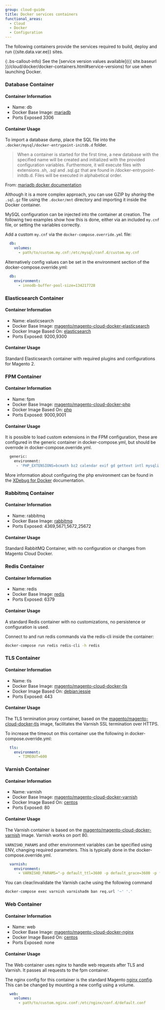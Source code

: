 ```yaml
---
group: cloud-guide
title: Docker services containers
functional_areas:
  - Cloud
  - Docker
  - Configuration
---
```



The following containers provide the services required to build, deploy and run {{site.data.var.ee}} sites.

{:.bs-callout-info}
See the [service version values available]({{ site.baseurl }}/cloud/docker/docker-containers.html#service-versions) for use when launching Docker.

### Database Container

#### Container Information

-  Name: db
-  Docker Base Image: [mariadb](https://hub.docker.com/_/mariadb)
-  Ports Exposed 3306

#### Container Usage

To import a database dump, place the SQL file into the `.docker/mysql/docker-entrypoint-initdb.d` folder.

> When a container is started for the first time, a new database with the specified name will be created and initialized with the provided configuration variables. Furthermore, it will execute files with extensions .sh, .sql and .sql.gz that are found in /docker-entrypoint-initdb.d. Files will be executed in alphabetical order.

From: [mariadb docker documentation](https://hub.docker.com/_/mariadb)

Although it is a more complex approach, you can use GZIP by _sharing_ the `.sql.gz` file using the `.docker/mnt` directory and importing it inside the Docker container.

MySQL configuration can be injected into the container at creation. The following two examples show how this is done, either via an included `my.cnf` file, or setting the variables correctly.

Add a custom `my.cnf` via the `docker-compose.override.yml` file:
```yaml
  db:
    volumes:
      - path/to/custom.my.cnf:/etc/mysql/conf.d/custom.my.cnf
```

Alternatively config values can be set in the environment section of the docker-compose.override.yml:
```yaml
  db:
    environment:
      - innodb-buffer-pool-size=134217728
```

### Elasticsearch Container

#### Container Information

-  Name: elasticsearch
-  Docker Base Image: [magento/magento-cloud-docker-elasticsearch](https://hub.docker.com/r/magento/magento-cloud-docker-elasticsearch)
-  Docker Image Based On: [elasticsearch](https://hub.docker.com/_/elasticsearch)
-  Ports Exposed: 9200,9300

#### Container Usage

Standard Elasticsearch container with required plugins and configurations for Magento 2.

### FPM Container

#### Container Information

-  Name: fpm
-  Docker Base Image: [magento/magento-cloud-docker-php](https://hub.docker.com/r/magento/magento-cloud-docker-php)
-  Docker Image Based On: [php](https://hub.docker.com/_/php)
-  Ports Exposed: 9000,9001

#### Container Usage

It is possible to load custom extensions in the FPM configuration, these are configured in the generic container in docker-compose.yml, but should be overrode in docker-compose.override.yml.
```bash
  generic:
    environment:
     - 'PHP_EXTENSIONS=bcmath bz2 calendar exif gd gettext intl mysqli pcntl pdo_mysql soap sockets sysvmsg sysvsem sysvshm opcache zip redis xsl xdebug'
```

More information about configuring the php environment can be found in the [XDebug for Docker]({{site.baseurl}}/cloud/docker/docker-development-debug.html) documentation.

### Rabbitmq Container

#### Container Information

-  Name: rabbitmq
-  Docker Base Image: [rabbitmq](https://hub.docker.com/_/rabbitmq)
-  Ports Exposed: 4369,5671,5672,25672

#### Container Usage

Standard RabbitMQ Container, with no configuration or changes from Magento Cloud Docker.

### Redis Container

#### Container Information

-  Name: redis
-  Docker Base Image: [redis](https://hub.docker.com/_/redis)
-  Ports Exposed: 6379

#### Container Usage
A standard Redis container with no customizations, no persistence or configuration is used.

Connect to and run redis commands via the redis-cli inside the container:
```bash
docker-compose run redis redis-cli -h redis
```

### TLS Container

#### Container Information

-  Name: tls
-  Docker Base Image: [magento/magento-cloud-docker-tls](https://hub.docker.com/r/magento/magento-cloud-docker-tls)
-  Docker Image Based On: [debian:jessie](https://hub.docker.com/_/debian)
-  Ports Exposed: 443

#### Container Usage

The TLS termination proxy container, based on the  [magento/magento-cloud-docker-tls](https://hub.docker.com/r/magento/magento-cloud-docker-tls) image, facilitates the Varnish SSL termination over HTTPS.

To increase the timeout on this container use the following in docker-compose.override.yml:
```yaml
  tls:
    environment:
      - TIMEOUT=600
```

### Varnish Container

#### Container Information

-  Name: varnish
-  Docker Base Image: [magento/magento-cloud-docker-varnish](https://hub.docker.com/r/magento/magento-cloud-docker-varnish)
-  Docker Image Based On: [centos](https://hub.docker.com/_/centos)
-  Ports Exposed: 80

#### Container Usage
The Varnish container is based on the [magento/magento-cloud-docker-varnish](https://hub.docker.com/r/magento/magento-cloud-docker-varnish) image. Varnish works on port 80.

`VARNISHD_PARAMS` and other environment variables can be specified using ENV, changing required parameters. This is typically done in the docker-compose.override.yml.

```yaml
  varnish:
    environment:
      - VARNISHD_PARAMS="-p default_ttl=3600 -p default_grace=3600 -p feature=+esi_ignore_https -p feature=+esi_disable_xml_check"
```

You can clear/invalidate the Varnish cache using the following command

```bash
docker-compose exec varnish varnishadm ban req.url '~' '.'
```

### Web Container

#### Container Information

-  Name: web
-  Docker Base Image: [magento/magento-cloud-docker-nginx](https://hub.docker.com/r/magento/magento-cloud-docker-nginx)
-  Docker Image Based On: [centos](https://hub.docker.com/_/centos)
-  Ports Exposed: none

#### Container Usage
The Web container uses nginx to handle web requests after TLS and Varnish. It passes all requests to the fpm container.

The nginx config for this container is the standard Magento [nginx config](https://github.com/magento-dockerhub/magento-cloud-docker/blob/master/images/nginx/1.9/etc/vhost.conf). This can be changed by mounting a new config using a volume.

```yaml
  web:
    volumes:
      - path/to/custom.nginx.conf:/etc/nginx/conf.d/default.conf
```
